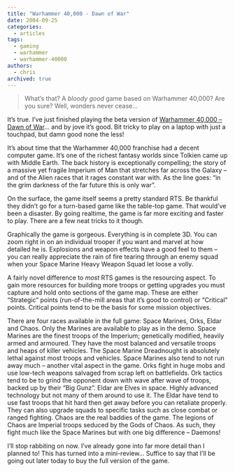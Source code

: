 ```yaml
---
title: "Warhammer 40,000 - Dawn of War"
date: 2004-09-25
categories:
  - articles
tags:
  - gaming
  - warhammer
  - warhammer-40000
authors:
  - chris
archived: true
---
```


> What’s that? A *bloody good* game based on Warhammer 40,000? Are you sure? Well, wonders never cease…

It’s true. I’ve just finished playing the beta version of [Warhammer 40,000 – Dawn of War](http://www.relic.com/product/dawnofwar/index.php)... and by jove it’s good. Bit tricky to play on a laptop with just a touchpad, but damn good none the less!

It’s about time that the Warhammer 40,000 franchise had a decent computer game. It’s one of the richest fantasy worlds since Tolkien came up with Middle Earth. The back history is exceptionally compelling; the story of a massive yet fragile Imperium of Man that stretches far across the Galaxy – and of the Alien races that it rages constant war with. As the line goes: “in the grim darkness of the far future this is only war”.

On the surface, the game itself seems a pretty standard RTS. Be thankful they didn’t go for a turn-based game like the table-top game. That would’ve been a disaster. By going realtime, the game is far more exciting and faster to play. There are a few neat tricks to it though.

Graphically the game is gorgeous. Everything is in complete 3D. You can zoom right in on an individual trooper if you want and marvel at how detailed he is. Explosions and weapon effects have a good feel to them – you can really appreciate the rain of fire tearing through an enemy squad when your Space Marine Heavy Weapon Squad let loose a volly.

A fairly novel difference to *most* RTS games is the resourcing aspect. To gain more resources for building more troops or getting upgrades you must capture and hold onto sections of the game map. These are either “Strategic” points (run-of-the-mill areas that it’s good to control) or “Critical” points. Critical points tend to be the basis for some mission objectives.

There are four races available in the full game: Space Marines, Orks, Eldar and Chaos. Only the Marines are available to play as in the demo. Space Marines are the finest troops of the Imperium; genetically modified, heavily armed and armoured. They have the most balanced and versatile troops and heaps of killer vehicles. The Space Marine Dreadnought is absolutely lethal against most troops and vehicles. Space Marines also tend to not run away much – another vital aspect in the game. Orks fight in huge mobs and use low-tech weapons salvaged from scrap left on battlefields. Ork tactics tend to be to grind the opponent down with wave after wave of troops, backed up by their “Big Gunz”. Eldar are Elves in space. Highly advanced technology but not many of them around to use it. The Eldar have tend to use fast troops that hit hard then get away before you can retaliate properly. They can also upgrade squads to specific tasks such as close combat or ranged fighting. Chaos are the real baddies of the game. The legions of Chaos are Imperial troops seduced by the Gods of Chaos. As such, they fight much like the Space Marines but with one big difference – Daemons!

I’ll stop rabbiting on now. I’ve already gone into far more detail than I planned to! This has turned into a mini-review… Suffice to say that I’ll be going out later today to buy the full version of the game.
